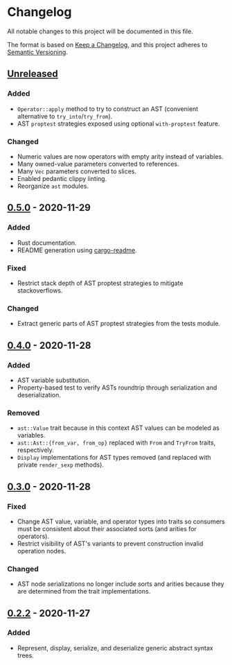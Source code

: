 # Changelog
All notable changes to this project will be documented in this file.

The format is based on [Keep a Changelog](https://keepachangelog.com/en/1.0.0/),
and this project adheres to [Semantic Versioning](https://semver.org/spec/v2.0.0.html).

## [Unreleased]
### Added
- `Operator::apply` method to try to construct an AST (convenient alternative to `try_into`/`try_from`).
- AST `proptest` strategies exposed using optional `with-proptest` feature.

### Changed
- Numeric values are now operators with empty arity instead of variables.
- Many owned-value parameters converted to references.
- Many `Vec` parameters converted to slices.
- Enabled pedantic clippy linting.
- Reorganize `ast` modules.

## [0.5.0] - 2020-11-29
### Added
- Rust documentation.
- README generation using [cargo-readme](https://github.com/livioribeiro/cargo-readme).

### Fixed
- Restrict stack depth of AST proptest strategies to mitigate stackoverflows.

### Changed
- Extract generic parts of AST proptest strategies from the tests module.

## [0.4.0] - 2020-11-28
### Added
- AST variable substitution.
- Property-based test to verify ASTs roundtrip through serialization and deserialization.

### Removed
- `ast::Value` trait because in this context AST values can be modeled as variables.
- `ast::Ast::{from_var, from_op}` replaced with `From` and `TryFrom` traits, respectively.
- `Display` implementations for AST types removed (and replaced with private `render_sexp` methods).

## [0.3.0] - 2020-11-28
### Fixed
- Change AST value, variable, and operator types into traits so consumers must be consistent about their associated sorts (and arities for operators).
- Restrict visibility of AST's variants to prevent construction invalid operation nodes.

### Changed
- AST node serializations no longer include sorts and arities because they are determined from the trait implementations.

## [0.2.2] - 2020-11-27
### Added
- Represent, display, serialize, and deserialize generic abstract syntax trees.

[Unreleased]: https://github.com/mx00s/syntastic/compare/0.5.0...HEAD
[0.5.0]: https://github.com/mx00s/syntastic/compare/0.4.0...0.5.0
[0.4.0]: https://github.com/mx00s/syntastic/compare/0.3.0...0.4.0
[0.3.0]: https://github.com/mx00s/syntastic/compare/0.2.2...0.3.0
[0.2.2]: https://github.com/mx00s/syntastic/compare/0.1.0...0.2.2
